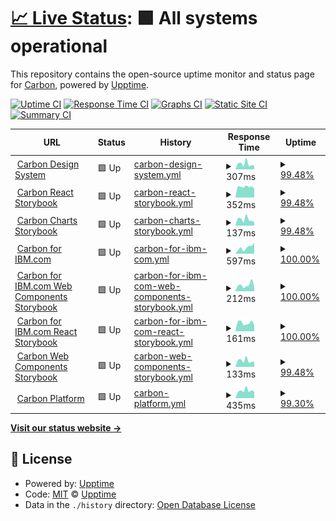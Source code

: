 # [📈 Live Status](https://carbon-design-system.github.io/uptime): <!--live status--> **🟩 All systems operational**

This repository contains the open-source uptime monitor and status page for [Carbon](https://www.carbondesignsystem.com/), powered by [Upptime](https://github.com/upptime/upptime).

[![Uptime CI](https://github.com/carbon-design-system/uptime/workflows/Uptime%20CI/badge.svg)](https://github.com/carbon-design-system/uptime/actions?query=workflow%3A%22Uptime+CI%22)
[![Response Time CI](https://github.com/carbon-design-system/uptime/workflows/Response%20Time%20CI/badge.svg)](https://github.com/carbon-design-system/uptime/actions?query=workflow%3A%22Response+Time+CI%22)
[![Graphs CI](https://github.com/carbon-design-system/uptime/workflows/Graphs%20CI/badge.svg)](https://github.com/carbon-design-system/uptime/actions?query=workflow%3A%22Graphs+CI%22)
[![Static Site CI](https://github.com/carbon-design-system/uptime/workflows/Static%20Site%20CI/badge.svg)](https://github.com/carbon-design-system/uptime/actions?query=workflow%3A%22Static+Site+CI%22)
[![Summary CI](https://github.com/carbon-design-system/uptime/workflows/Summary%20CI/badge.svg)](https://github.com/carbon-design-system/uptime/actions?query=workflow%3A%22Summary+CI%22)

<!--start: status pages-->
<!-- This summary is generated by Upptime (https://github.com/upptime/upptime) -->
<!-- Do not edit this manually, your changes will be overwritten -->
<!-- prettier-ignore -->
| URL | Status | History | Response Time | Uptime |
| --- | ------ | ------- | ------------- | ------ |
| <img alt="" src="https://favicons.githubusercontent.com/www.carbondesignsystem.com" height="13"> [Carbon Design System](https://www.carbondesignsystem.com) | 🟩 Up | [carbon-design-system.yml](https://github.com/carbon-design-system/uptime/commits/HEAD/history/carbon-design-system.yml) | <details><summary><img alt="Response time graph" src="./graphs/carbon-design-system/response-time-week.png" height="20"> 307ms</summary><br><a href="https://carbon-design-system.github.io/uptime/history/carbon-design-system"><img alt="Response time 1247" src="https://img.shields.io/endpoint?url=https%3A%2F%2Fraw.githubusercontent.com%2Fcarbon-design-system%2Fuptime%2FHEAD%2Fapi%2Fcarbon-design-system%2Fresponse-time.json"></a><br><a href="https://carbon-design-system.github.io/uptime/history/carbon-design-system"><img alt="24-hour response time 252" src="https://img.shields.io/endpoint?url=https%3A%2F%2Fraw.githubusercontent.com%2Fcarbon-design-system%2Fuptime%2FHEAD%2Fapi%2Fcarbon-design-system%2Fresponse-time-day.json"></a><br><a href="https://carbon-design-system.github.io/uptime/history/carbon-design-system"><img alt="7-day response time 307" src="https://img.shields.io/endpoint?url=https%3A%2F%2Fraw.githubusercontent.com%2Fcarbon-design-system%2Fuptime%2FHEAD%2Fapi%2Fcarbon-design-system%2Fresponse-time-week.json"></a><br><a href="https://carbon-design-system.github.io/uptime/history/carbon-design-system"><img alt="30-day response time 330" src="https://img.shields.io/endpoint?url=https%3A%2F%2Fraw.githubusercontent.com%2Fcarbon-design-system%2Fuptime%2FHEAD%2Fapi%2Fcarbon-design-system%2Fresponse-time-month.json"></a><br><a href="https://carbon-design-system.github.io/uptime/history/carbon-design-system"><img alt="1-year response time 1247" src="https://img.shields.io/endpoint?url=https%3A%2F%2Fraw.githubusercontent.com%2Fcarbon-design-system%2Fuptime%2FHEAD%2Fapi%2Fcarbon-design-system%2Fresponse-time-year.json"></a></details> | <details><summary><a href="https://carbon-design-system.github.io/uptime/history/carbon-design-system">99.48%</a></summary><a href="https://carbon-design-system.github.io/uptime/history/carbon-design-system"><img alt="All-time uptime 99.88%" src="https://img.shields.io/endpoint?url=https%3A%2F%2Fraw.githubusercontent.com%2Fcarbon-design-system%2Fuptime%2FHEAD%2Fapi%2Fcarbon-design-system%2Fuptime.json"></a><br><a href="https://carbon-design-system.github.io/uptime/history/carbon-design-system"><img alt="24-hour uptime 96.38%" src="https://img.shields.io/endpoint?url=https%3A%2F%2Fraw.githubusercontent.com%2Fcarbon-design-system%2Fuptime%2FHEAD%2Fapi%2Fcarbon-design-system%2Fuptime-day.json"></a><br><a href="https://carbon-design-system.github.io/uptime/history/carbon-design-system"><img alt="7-day uptime 99.48%" src="https://img.shields.io/endpoint?url=https%3A%2F%2Fraw.githubusercontent.com%2Fcarbon-design-system%2Fuptime%2FHEAD%2Fapi%2Fcarbon-design-system%2Fuptime-week.json"></a><br><a href="https://carbon-design-system.github.io/uptime/history/carbon-design-system"><img alt="30-day uptime 99.80%" src="https://img.shields.io/endpoint?url=https%3A%2F%2Fraw.githubusercontent.com%2Fcarbon-design-system%2Fuptime%2FHEAD%2Fapi%2Fcarbon-design-system%2Fuptime-month.json"></a><br><a href="https://carbon-design-system.github.io/uptime/history/carbon-design-system"><img alt="1-year uptime 99.88%" src="https://img.shields.io/endpoint?url=https%3A%2F%2Fraw.githubusercontent.com%2Fcarbon-design-system%2Fuptime%2FHEAD%2Fapi%2Fcarbon-design-system%2Fuptime-year.json"></a></details>
| <img alt="" src="https://favicons.githubusercontent.com/react.carbondesignsystem.com" height="13"> [Carbon React Storybook](https://react.carbondesignsystem.com) | 🟩 Up | [carbon-react-storybook.yml](https://github.com/carbon-design-system/uptime/commits/HEAD/history/carbon-react-storybook.yml) | <details><summary><img alt="Response time graph" src="./graphs/carbon-react-storybook/response-time-week.png" height="20"> 352ms</summary><br><a href="https://carbon-design-system.github.io/uptime/history/carbon-react-storybook"><img alt="Response time 406" src="https://img.shields.io/endpoint?url=https%3A%2F%2Fraw.githubusercontent.com%2Fcarbon-design-system%2Fuptime%2FHEAD%2Fapi%2Fcarbon-react-storybook%2Fresponse-time.json"></a><br><a href="https://carbon-design-system.github.io/uptime/history/carbon-react-storybook"><img alt="24-hour response time 414" src="https://img.shields.io/endpoint?url=https%3A%2F%2Fraw.githubusercontent.com%2Fcarbon-design-system%2Fuptime%2FHEAD%2Fapi%2Fcarbon-react-storybook%2Fresponse-time-day.json"></a><br><a href="https://carbon-design-system.github.io/uptime/history/carbon-react-storybook"><img alt="7-day response time 352" src="https://img.shields.io/endpoint?url=https%3A%2F%2Fraw.githubusercontent.com%2Fcarbon-design-system%2Fuptime%2FHEAD%2Fapi%2Fcarbon-react-storybook%2Fresponse-time-week.json"></a><br><a href="https://carbon-design-system.github.io/uptime/history/carbon-react-storybook"><img alt="30-day response time 313" src="https://img.shields.io/endpoint?url=https%3A%2F%2Fraw.githubusercontent.com%2Fcarbon-design-system%2Fuptime%2FHEAD%2Fapi%2Fcarbon-react-storybook%2Fresponse-time-month.json"></a><br><a href="https://carbon-design-system.github.io/uptime/history/carbon-react-storybook"><img alt="1-year response time 406" src="https://img.shields.io/endpoint?url=https%3A%2F%2Fraw.githubusercontent.com%2Fcarbon-design-system%2Fuptime%2FHEAD%2Fapi%2Fcarbon-react-storybook%2Fresponse-time-year.json"></a></details> | <details><summary><a href="https://carbon-design-system.github.io/uptime/history/carbon-react-storybook">99.48%</a></summary><a href="https://carbon-design-system.github.io/uptime/history/carbon-react-storybook"><img alt="All-time uptime 99.96%" src="https://img.shields.io/endpoint?url=https%3A%2F%2Fraw.githubusercontent.com%2Fcarbon-design-system%2Fuptime%2FHEAD%2Fapi%2Fcarbon-react-storybook%2Fuptime.json"></a><br><a href="https://carbon-design-system.github.io/uptime/history/carbon-react-storybook"><img alt="24-hour uptime 96.38%" src="https://img.shields.io/endpoint?url=https%3A%2F%2Fraw.githubusercontent.com%2Fcarbon-design-system%2Fuptime%2FHEAD%2Fapi%2Fcarbon-react-storybook%2Fuptime-day.json"></a><br><a href="https://carbon-design-system.github.io/uptime/history/carbon-react-storybook"><img alt="7-day uptime 99.48%" src="https://img.shields.io/endpoint?url=https%3A%2F%2Fraw.githubusercontent.com%2Fcarbon-design-system%2Fuptime%2FHEAD%2Fapi%2Fcarbon-react-storybook%2Fuptime-week.json"></a><br><a href="https://carbon-design-system.github.io/uptime/history/carbon-react-storybook"><img alt="30-day uptime 99.80%" src="https://img.shields.io/endpoint?url=https%3A%2F%2Fraw.githubusercontent.com%2Fcarbon-design-system%2Fuptime%2FHEAD%2Fapi%2Fcarbon-react-storybook%2Fuptime-month.json"></a><br><a href="https://carbon-design-system.github.io/uptime/history/carbon-react-storybook"><img alt="1-year uptime 99.96%" src="https://img.shields.io/endpoint?url=https%3A%2F%2Fraw.githubusercontent.com%2Fcarbon-design-system%2Fuptime%2FHEAD%2Fapi%2Fcarbon-react-storybook%2Fuptime-year.json"></a></details>
| <img alt="" src="https://favicons.githubusercontent.com/charts.carbondesignsystem.com" height="13"> [Carbon Charts Storybook](https://charts.carbondesignsystem.com) | 🟩 Up | [carbon-charts-storybook.yml](https://github.com/carbon-design-system/uptime/commits/HEAD/history/carbon-charts-storybook.yml) | <details><summary><img alt="Response time graph" src="./graphs/carbon-charts-storybook/response-time-week.png" height="20"> 137ms</summary><br><a href="https://carbon-design-system.github.io/uptime/history/carbon-charts-storybook"><img alt="Response time 149" src="https://img.shields.io/endpoint?url=https%3A%2F%2Fraw.githubusercontent.com%2Fcarbon-design-system%2Fuptime%2FHEAD%2Fapi%2Fcarbon-charts-storybook%2Fresponse-time.json"></a><br><a href="https://carbon-design-system.github.io/uptime/history/carbon-charts-storybook"><img alt="24-hour response time 118" src="https://img.shields.io/endpoint?url=https%3A%2F%2Fraw.githubusercontent.com%2Fcarbon-design-system%2Fuptime%2FHEAD%2Fapi%2Fcarbon-charts-storybook%2Fresponse-time-day.json"></a><br><a href="https://carbon-design-system.github.io/uptime/history/carbon-charts-storybook"><img alt="7-day response time 137" src="https://img.shields.io/endpoint?url=https%3A%2F%2Fraw.githubusercontent.com%2Fcarbon-design-system%2Fuptime%2FHEAD%2Fapi%2Fcarbon-charts-storybook%2Fresponse-time-week.json"></a><br><a href="https://carbon-design-system.github.io/uptime/history/carbon-charts-storybook"><img alt="30-day response time 148" src="https://img.shields.io/endpoint?url=https%3A%2F%2Fraw.githubusercontent.com%2Fcarbon-design-system%2Fuptime%2FHEAD%2Fapi%2Fcarbon-charts-storybook%2Fresponse-time-month.json"></a><br><a href="https://carbon-design-system.github.io/uptime/history/carbon-charts-storybook"><img alt="1-year response time 149" src="https://img.shields.io/endpoint?url=https%3A%2F%2Fraw.githubusercontent.com%2Fcarbon-design-system%2Fuptime%2FHEAD%2Fapi%2Fcarbon-charts-storybook%2Fresponse-time-year.json"></a></details> | <details><summary><a href="https://carbon-design-system.github.io/uptime/history/carbon-charts-storybook">99.48%</a></summary><a href="https://carbon-design-system.github.io/uptime/history/carbon-charts-storybook"><img alt="All-time uptime 99.96%" src="https://img.shields.io/endpoint?url=https%3A%2F%2Fraw.githubusercontent.com%2Fcarbon-design-system%2Fuptime%2FHEAD%2Fapi%2Fcarbon-charts-storybook%2Fuptime.json"></a><br><a href="https://carbon-design-system.github.io/uptime/history/carbon-charts-storybook"><img alt="24-hour uptime 96.38%" src="https://img.shields.io/endpoint?url=https%3A%2F%2Fraw.githubusercontent.com%2Fcarbon-design-system%2Fuptime%2FHEAD%2Fapi%2Fcarbon-charts-storybook%2Fuptime-day.json"></a><br><a href="https://carbon-design-system.github.io/uptime/history/carbon-charts-storybook"><img alt="7-day uptime 99.48%" src="https://img.shields.io/endpoint?url=https%3A%2F%2Fraw.githubusercontent.com%2Fcarbon-design-system%2Fuptime%2FHEAD%2Fapi%2Fcarbon-charts-storybook%2Fuptime-week.json"></a><br><a href="https://carbon-design-system.github.io/uptime/history/carbon-charts-storybook"><img alt="30-day uptime 99.80%" src="https://img.shields.io/endpoint?url=https%3A%2F%2Fraw.githubusercontent.com%2Fcarbon-design-system%2Fuptime%2FHEAD%2Fapi%2Fcarbon-charts-storybook%2Fuptime-month.json"></a><br><a href="https://carbon-design-system.github.io/uptime/history/carbon-charts-storybook"><img alt="1-year uptime 99.96%" src="https://img.shields.io/endpoint?url=https%3A%2F%2Fraw.githubusercontent.com%2Fcarbon-design-system%2Fuptime%2FHEAD%2Fapi%2Fcarbon-charts-storybook%2Fuptime-year.json"></a></details>
| <img alt="" src="https://favicons.githubusercontent.com/www.ibm.com" height="13"> [Carbon for IBM.com](https://www.ibm.com/standards/carbon) | 🟩 Up | [carbon-for-ibm-com.yml](https://github.com/carbon-design-system/uptime/commits/HEAD/history/carbon-for-ibm-com.yml) | <details><summary><img alt="Response time graph" src="./graphs/carbon-for-ibm-com/response-time-week.png" height="20"> 597ms</summary><br><a href="https://carbon-design-system.github.io/uptime/history/carbon-for-ibm-com"><img alt="Response time 618" src="https://img.shields.io/endpoint?url=https%3A%2F%2Fraw.githubusercontent.com%2Fcarbon-design-system%2Fuptime%2FHEAD%2Fapi%2Fcarbon-for-ibm-com%2Fresponse-time.json"></a><br><a href="https://carbon-design-system.github.io/uptime/history/carbon-for-ibm-com"><img alt="24-hour response time 1025" src="https://img.shields.io/endpoint?url=https%3A%2F%2Fraw.githubusercontent.com%2Fcarbon-design-system%2Fuptime%2FHEAD%2Fapi%2Fcarbon-for-ibm-com%2Fresponse-time-day.json"></a><br><a href="https://carbon-design-system.github.io/uptime/history/carbon-for-ibm-com"><img alt="7-day response time 597" src="https://img.shields.io/endpoint?url=https%3A%2F%2Fraw.githubusercontent.com%2Fcarbon-design-system%2Fuptime%2FHEAD%2Fapi%2Fcarbon-for-ibm-com%2Fresponse-time-week.json"></a><br><a href="https://carbon-design-system.github.io/uptime/history/carbon-for-ibm-com"><img alt="30-day response time 603" src="https://img.shields.io/endpoint?url=https%3A%2F%2Fraw.githubusercontent.com%2Fcarbon-design-system%2Fuptime%2FHEAD%2Fapi%2Fcarbon-for-ibm-com%2Fresponse-time-month.json"></a><br><a href="https://carbon-design-system.github.io/uptime/history/carbon-for-ibm-com"><img alt="1-year response time 618" src="https://img.shields.io/endpoint?url=https%3A%2F%2Fraw.githubusercontent.com%2Fcarbon-design-system%2Fuptime%2FHEAD%2Fapi%2Fcarbon-for-ibm-com%2Fresponse-time-year.json"></a></details> | <details><summary><a href="https://carbon-design-system.github.io/uptime/history/carbon-for-ibm-com">100.00%</a></summary><a href="https://carbon-design-system.github.io/uptime/history/carbon-for-ibm-com"><img alt="All-time uptime 100.00%" src="https://img.shields.io/endpoint?url=https%3A%2F%2Fraw.githubusercontent.com%2Fcarbon-design-system%2Fuptime%2FHEAD%2Fapi%2Fcarbon-for-ibm-com%2Fuptime.json"></a><br><a href="https://carbon-design-system.github.io/uptime/history/carbon-for-ibm-com"><img alt="24-hour uptime 100.00%" src="https://img.shields.io/endpoint?url=https%3A%2F%2Fraw.githubusercontent.com%2Fcarbon-design-system%2Fuptime%2FHEAD%2Fapi%2Fcarbon-for-ibm-com%2Fuptime-day.json"></a><br><a href="https://carbon-design-system.github.io/uptime/history/carbon-for-ibm-com"><img alt="7-day uptime 100.00%" src="https://img.shields.io/endpoint?url=https%3A%2F%2Fraw.githubusercontent.com%2Fcarbon-design-system%2Fuptime%2FHEAD%2Fapi%2Fcarbon-for-ibm-com%2Fuptime-week.json"></a><br><a href="https://carbon-design-system.github.io/uptime/history/carbon-for-ibm-com"><img alt="30-day uptime 100.00%" src="https://img.shields.io/endpoint?url=https%3A%2F%2Fraw.githubusercontent.com%2Fcarbon-design-system%2Fuptime%2FHEAD%2Fapi%2Fcarbon-for-ibm-com%2Fuptime-month.json"></a><br><a href="https://carbon-design-system.github.io/uptime/history/carbon-for-ibm-com"><img alt="1-year uptime 100.00%" src="https://img.shields.io/endpoint?url=https%3A%2F%2Fraw.githubusercontent.com%2Fcarbon-design-system%2Fuptime%2FHEAD%2Fapi%2Fcarbon-for-ibm-com%2Fuptime-year.json"></a></details>
| <img alt="" src="https://favicons.githubusercontent.com/www.ibm.com" height="13"> [Carbon for IBM.com Web Components Storybook](https://www.ibm.com/standards/carbon/web-components) | 🟩 Up | [carbon-for-ibm-com-web-components-storybook.yml](https://github.com/carbon-design-system/uptime/commits/HEAD/history/carbon-for-ibm-com-web-components-storybook.yml) | <details><summary><img alt="Response time graph" src="./graphs/carbon-for-ibm-com-web-components-storybook/response-time-week.png" height="20"> 212ms</summary><br><a href="https://carbon-design-system.github.io/uptime/history/carbon-for-ibm-com-web-components-storybook"><img alt="Response time 225" src="https://img.shields.io/endpoint?url=https%3A%2F%2Fraw.githubusercontent.com%2Fcarbon-design-system%2Fuptime%2FHEAD%2Fapi%2Fcarbon-for-ibm-com-web-components-storybook%2Fresponse-time.json"></a><br><a href="https://carbon-design-system.github.io/uptime/history/carbon-for-ibm-com-web-components-storybook"><img alt="24-hour response time 140" src="https://img.shields.io/endpoint?url=https%3A%2F%2Fraw.githubusercontent.com%2Fcarbon-design-system%2Fuptime%2FHEAD%2Fapi%2Fcarbon-for-ibm-com-web-components-storybook%2Fresponse-time-day.json"></a><br><a href="https://carbon-design-system.github.io/uptime/history/carbon-for-ibm-com-web-components-storybook"><img alt="7-day response time 212" src="https://img.shields.io/endpoint?url=https%3A%2F%2Fraw.githubusercontent.com%2Fcarbon-design-system%2Fuptime%2FHEAD%2Fapi%2Fcarbon-for-ibm-com-web-components-storybook%2Fresponse-time-week.json"></a><br><a href="https://carbon-design-system.github.io/uptime/history/carbon-for-ibm-com-web-components-storybook"><img alt="30-day response time 216" src="https://img.shields.io/endpoint?url=https%3A%2F%2Fraw.githubusercontent.com%2Fcarbon-design-system%2Fuptime%2FHEAD%2Fapi%2Fcarbon-for-ibm-com-web-components-storybook%2Fresponse-time-month.json"></a><br><a href="https://carbon-design-system.github.io/uptime/history/carbon-for-ibm-com-web-components-storybook"><img alt="1-year response time 225" src="https://img.shields.io/endpoint?url=https%3A%2F%2Fraw.githubusercontent.com%2Fcarbon-design-system%2Fuptime%2FHEAD%2Fapi%2Fcarbon-for-ibm-com-web-components-storybook%2Fresponse-time-year.json"></a></details> | <details><summary><a href="https://carbon-design-system.github.io/uptime/history/carbon-for-ibm-com-web-components-storybook">100.00%</a></summary><a href="https://carbon-design-system.github.io/uptime/history/carbon-for-ibm-com-web-components-storybook"><img alt="All-time uptime 100.00%" src="https://img.shields.io/endpoint?url=https%3A%2F%2Fraw.githubusercontent.com%2Fcarbon-design-system%2Fuptime%2FHEAD%2Fapi%2Fcarbon-for-ibm-com-web-components-storybook%2Fuptime.json"></a><br><a href="https://carbon-design-system.github.io/uptime/history/carbon-for-ibm-com-web-components-storybook"><img alt="24-hour uptime 100.00%" src="https://img.shields.io/endpoint?url=https%3A%2F%2Fraw.githubusercontent.com%2Fcarbon-design-system%2Fuptime%2FHEAD%2Fapi%2Fcarbon-for-ibm-com-web-components-storybook%2Fuptime-day.json"></a><br><a href="https://carbon-design-system.github.io/uptime/history/carbon-for-ibm-com-web-components-storybook"><img alt="7-day uptime 100.00%" src="https://img.shields.io/endpoint?url=https%3A%2F%2Fraw.githubusercontent.com%2Fcarbon-design-system%2Fuptime%2FHEAD%2Fapi%2Fcarbon-for-ibm-com-web-components-storybook%2Fuptime-week.json"></a><br><a href="https://carbon-design-system.github.io/uptime/history/carbon-for-ibm-com-web-components-storybook"><img alt="30-day uptime 100.00%" src="https://img.shields.io/endpoint?url=https%3A%2F%2Fraw.githubusercontent.com%2Fcarbon-design-system%2Fuptime%2FHEAD%2Fapi%2Fcarbon-for-ibm-com-web-components-storybook%2Fuptime-month.json"></a><br><a href="https://carbon-design-system.github.io/uptime/history/carbon-for-ibm-com-web-components-storybook"><img alt="1-year uptime 100.00%" src="https://img.shields.io/endpoint?url=https%3A%2F%2Fraw.githubusercontent.com%2Fcarbon-design-system%2Fuptime%2FHEAD%2Fapi%2Fcarbon-for-ibm-com-web-components-storybook%2Fuptime-year.json"></a></details>
| <img alt="" src="https://favicons.githubusercontent.com/www.ibm.com" height="13"> [Carbon for IBM.com React Storybook](https://www.ibm.com/standards/carbon/react) | 🟩 Up | [carbon-for-ibm-com-react-storybook.yml](https://github.com/carbon-design-system/uptime/commits/HEAD/history/carbon-for-ibm-com-react-storybook.yml) | <details><summary><img alt="Response time graph" src="./graphs/carbon-for-ibm-com-react-storybook/response-time-week.png" height="20"> 161ms</summary><br><a href="https://carbon-design-system.github.io/uptime/history/carbon-for-ibm-com-react-storybook"><img alt="Response time 220" src="https://img.shields.io/endpoint?url=https%3A%2F%2Fraw.githubusercontent.com%2Fcarbon-design-system%2Fuptime%2FHEAD%2Fapi%2Fcarbon-for-ibm-com-react-storybook%2Fresponse-time.json"></a><br><a href="https://carbon-design-system.github.io/uptime/history/carbon-for-ibm-com-react-storybook"><img alt="24-hour response time 115" src="https://img.shields.io/endpoint?url=https%3A%2F%2Fraw.githubusercontent.com%2Fcarbon-design-system%2Fuptime%2FHEAD%2Fapi%2Fcarbon-for-ibm-com-react-storybook%2Fresponse-time-day.json"></a><br><a href="https://carbon-design-system.github.io/uptime/history/carbon-for-ibm-com-react-storybook"><img alt="7-day response time 161" src="https://img.shields.io/endpoint?url=https%3A%2F%2Fraw.githubusercontent.com%2Fcarbon-design-system%2Fuptime%2FHEAD%2Fapi%2Fcarbon-for-ibm-com-react-storybook%2Fresponse-time-week.json"></a><br><a href="https://carbon-design-system.github.io/uptime/history/carbon-for-ibm-com-react-storybook"><img alt="30-day response time 191" src="https://img.shields.io/endpoint?url=https%3A%2F%2Fraw.githubusercontent.com%2Fcarbon-design-system%2Fuptime%2FHEAD%2Fapi%2Fcarbon-for-ibm-com-react-storybook%2Fresponse-time-month.json"></a><br><a href="https://carbon-design-system.github.io/uptime/history/carbon-for-ibm-com-react-storybook"><img alt="1-year response time 220" src="https://img.shields.io/endpoint?url=https%3A%2F%2Fraw.githubusercontent.com%2Fcarbon-design-system%2Fuptime%2FHEAD%2Fapi%2Fcarbon-for-ibm-com-react-storybook%2Fresponse-time-year.json"></a></details> | <details><summary><a href="https://carbon-design-system.github.io/uptime/history/carbon-for-ibm-com-react-storybook">100.00%</a></summary><a href="https://carbon-design-system.github.io/uptime/history/carbon-for-ibm-com-react-storybook"><img alt="All-time uptime 100.00%" src="https://img.shields.io/endpoint?url=https%3A%2F%2Fraw.githubusercontent.com%2Fcarbon-design-system%2Fuptime%2FHEAD%2Fapi%2Fcarbon-for-ibm-com-react-storybook%2Fuptime.json"></a><br><a href="https://carbon-design-system.github.io/uptime/history/carbon-for-ibm-com-react-storybook"><img alt="24-hour uptime 100.00%" src="https://img.shields.io/endpoint?url=https%3A%2F%2Fraw.githubusercontent.com%2Fcarbon-design-system%2Fuptime%2FHEAD%2Fapi%2Fcarbon-for-ibm-com-react-storybook%2Fuptime-day.json"></a><br><a href="https://carbon-design-system.github.io/uptime/history/carbon-for-ibm-com-react-storybook"><img alt="7-day uptime 100.00%" src="https://img.shields.io/endpoint?url=https%3A%2F%2Fraw.githubusercontent.com%2Fcarbon-design-system%2Fuptime%2FHEAD%2Fapi%2Fcarbon-for-ibm-com-react-storybook%2Fuptime-week.json"></a><br><a href="https://carbon-design-system.github.io/uptime/history/carbon-for-ibm-com-react-storybook"><img alt="30-day uptime 100.00%" src="https://img.shields.io/endpoint?url=https%3A%2F%2Fraw.githubusercontent.com%2Fcarbon-design-system%2Fuptime%2FHEAD%2Fapi%2Fcarbon-for-ibm-com-react-storybook%2Fuptime-month.json"></a><br><a href="https://carbon-design-system.github.io/uptime/history/carbon-for-ibm-com-react-storybook"><img alt="1-year uptime 100.00%" src="https://img.shields.io/endpoint?url=https%3A%2F%2Fraw.githubusercontent.com%2Fcarbon-design-system%2Fuptime%2FHEAD%2Fapi%2Fcarbon-for-ibm-com-react-storybook%2Fuptime-year.json"></a></details>
| <img alt="" src="https://favicons.githubusercontent.com/web-components.carbondesignsystem.com" height="13"> [Carbon Web Components Storybook](https://web-components.carbondesignsystem.com) | 🟩 Up | [carbon-web-components-storybook.yml](https://github.com/carbon-design-system/uptime/commits/HEAD/history/carbon-web-components-storybook.yml) | <details><summary><img alt="Response time graph" src="./graphs/carbon-web-components-storybook/response-time-week.png" height="20"> 133ms</summary><br><a href="https://carbon-design-system.github.io/uptime/history/carbon-web-components-storybook"><img alt="Response time 171" src="https://img.shields.io/endpoint?url=https%3A%2F%2Fraw.githubusercontent.com%2Fcarbon-design-system%2Fuptime%2FHEAD%2Fapi%2Fcarbon-web-components-storybook%2Fresponse-time.json"></a><br><a href="https://carbon-design-system.github.io/uptime/history/carbon-web-components-storybook"><img alt="24-hour response time 112" src="https://img.shields.io/endpoint?url=https%3A%2F%2Fraw.githubusercontent.com%2Fcarbon-design-system%2Fuptime%2FHEAD%2Fapi%2Fcarbon-web-components-storybook%2Fresponse-time-day.json"></a><br><a href="https://carbon-design-system.github.io/uptime/history/carbon-web-components-storybook"><img alt="7-day response time 133" src="https://img.shields.io/endpoint?url=https%3A%2F%2Fraw.githubusercontent.com%2Fcarbon-design-system%2Fuptime%2FHEAD%2Fapi%2Fcarbon-web-components-storybook%2Fresponse-time-week.json"></a><br><a href="https://carbon-design-system.github.io/uptime/history/carbon-web-components-storybook"><img alt="30-day response time 169" src="https://img.shields.io/endpoint?url=https%3A%2F%2Fraw.githubusercontent.com%2Fcarbon-design-system%2Fuptime%2FHEAD%2Fapi%2Fcarbon-web-components-storybook%2Fresponse-time-month.json"></a><br><a href="https://carbon-design-system.github.io/uptime/history/carbon-web-components-storybook"><img alt="1-year response time 171" src="https://img.shields.io/endpoint?url=https%3A%2F%2Fraw.githubusercontent.com%2Fcarbon-design-system%2Fuptime%2FHEAD%2Fapi%2Fcarbon-web-components-storybook%2Fresponse-time-year.json"></a></details> | <details><summary><a href="https://carbon-design-system.github.io/uptime/history/carbon-web-components-storybook">99.48%</a></summary><a href="https://carbon-design-system.github.io/uptime/history/carbon-web-components-storybook"><img alt="All-time uptime 99.95%" src="https://img.shields.io/endpoint?url=https%3A%2F%2Fraw.githubusercontent.com%2Fcarbon-design-system%2Fuptime%2FHEAD%2Fapi%2Fcarbon-web-components-storybook%2Fuptime.json"></a><br><a href="https://carbon-design-system.github.io/uptime/history/carbon-web-components-storybook"><img alt="24-hour uptime 96.38%" src="https://img.shields.io/endpoint?url=https%3A%2F%2Fraw.githubusercontent.com%2Fcarbon-design-system%2Fuptime%2FHEAD%2Fapi%2Fcarbon-web-components-storybook%2Fuptime-day.json"></a><br><a href="https://carbon-design-system.github.io/uptime/history/carbon-web-components-storybook"><img alt="7-day uptime 99.48%" src="https://img.shields.io/endpoint?url=https%3A%2F%2Fraw.githubusercontent.com%2Fcarbon-design-system%2Fuptime%2FHEAD%2Fapi%2Fcarbon-web-components-storybook%2Fuptime-week.json"></a><br><a href="https://carbon-design-system.github.io/uptime/history/carbon-web-components-storybook"><img alt="30-day uptime 99.77%" src="https://img.shields.io/endpoint?url=https%3A%2F%2Fraw.githubusercontent.com%2Fcarbon-design-system%2Fuptime%2FHEAD%2Fapi%2Fcarbon-web-components-storybook%2Fuptime-month.json"></a><br><a href="https://carbon-design-system.github.io/uptime/history/carbon-web-components-storybook"><img alt="1-year uptime 99.95%" src="https://img.shields.io/endpoint?url=https%3A%2F%2Fraw.githubusercontent.com%2Fcarbon-design-system%2Fuptime%2FHEAD%2Fapi%2Fcarbon-web-components-storybook%2Fuptime-year.json"></a></details>
| <img alt="" src="https://favicons.githubusercontent.com/next.carbondesignsystem.com" height="13"> [Carbon Platform](https://next.carbondesignsystem.com) | 🟩 Up | [carbon-platform.yml](https://github.com/carbon-design-system/uptime/commits/HEAD/history/carbon-platform.yml) | <details><summary><img alt="Response time graph" src="./graphs/carbon-platform/response-time-week.png" height="20"> 435ms</summary><br><a href="https://carbon-design-system.github.io/uptime/history/carbon-platform"><img alt="Response time 825" src="https://img.shields.io/endpoint?url=https%3A%2F%2Fraw.githubusercontent.com%2Fcarbon-design-system%2Fuptime%2FHEAD%2Fapi%2Fcarbon-platform%2Fresponse-time.json"></a><br><a href="https://carbon-design-system.github.io/uptime/history/carbon-platform"><img alt="24-hour response time 347" src="https://img.shields.io/endpoint?url=https%3A%2F%2Fraw.githubusercontent.com%2Fcarbon-design-system%2Fuptime%2FHEAD%2Fapi%2Fcarbon-platform%2Fresponse-time-day.json"></a><br><a href="https://carbon-design-system.github.io/uptime/history/carbon-platform"><img alt="7-day response time 435" src="https://img.shields.io/endpoint?url=https%3A%2F%2Fraw.githubusercontent.com%2Fcarbon-design-system%2Fuptime%2FHEAD%2Fapi%2Fcarbon-platform%2Fresponse-time-week.json"></a><br><a href="https://carbon-design-system.github.io/uptime/history/carbon-platform"><img alt="30-day response time 825" src="https://img.shields.io/endpoint?url=https%3A%2F%2Fraw.githubusercontent.com%2Fcarbon-design-system%2Fuptime%2FHEAD%2Fapi%2Fcarbon-platform%2Fresponse-time-month.json"></a><br><a href="https://carbon-design-system.github.io/uptime/history/carbon-platform"><img alt="1-year response time 825" src="https://img.shields.io/endpoint?url=https%3A%2F%2Fraw.githubusercontent.com%2Fcarbon-design-system%2Fuptime%2FHEAD%2Fapi%2Fcarbon-platform%2Fresponse-time-year.json"></a></details> | <details><summary><a href="https://carbon-design-system.github.io/uptime/history/carbon-platform">99.30%</a></summary><a href="https://carbon-design-system.github.io/uptime/history/carbon-platform"><img alt="All-time uptime 0.00%" src="https://img.shields.io/endpoint?url=https%3A%2F%2Fraw.githubusercontent.com%2Fcarbon-design-system%2Fuptime%2FHEAD%2Fapi%2Fcarbon-platform%2Fuptime.json"></a><br><a href="https://carbon-design-system.github.io/uptime/history/carbon-platform"><img alt="24-hour uptime 95.09%" src="https://img.shields.io/endpoint?url=https%3A%2F%2Fraw.githubusercontent.com%2Fcarbon-design-system%2Fuptime%2FHEAD%2Fapi%2Fcarbon-platform%2Fuptime-day.json"></a><br><a href="https://carbon-design-system.github.io/uptime/history/carbon-platform"><img alt="7-day uptime 99.30%" src="https://img.shields.io/endpoint?url=https%3A%2F%2Fraw.githubusercontent.com%2Fcarbon-design-system%2Fuptime%2FHEAD%2Fapi%2Fcarbon-platform%2Fuptime-week.json"></a><br><a href="https://carbon-design-system.github.io/uptime/history/carbon-platform"><img alt="30-day uptime 35.45%" src="https://img.shields.io/endpoint?url=https%3A%2F%2Fraw.githubusercontent.com%2Fcarbon-design-system%2Fuptime%2FHEAD%2Fapi%2Fcarbon-platform%2Fuptime-month.json"></a><br><a href="https://carbon-design-system.github.io/uptime/history/carbon-platform"><img alt="1-year uptime 0.00%" src="https://img.shields.io/endpoint?url=https%3A%2F%2Fraw.githubusercontent.com%2Fcarbon-design-system%2Fuptime%2FHEAD%2Fapi%2Fcarbon-platform%2Fuptime-year.json"></a></details>

<!--end: status pages-->

[**Visit our status website →**](https://carbon-design-system.github.io/uptime)

## 📄 License

- Powered by: [Upptime](https://github.com/upptime/upptime)
- Code: [MIT](./LICENSE) © [Upptime](https://upptime.js.org)
- Data in the `./history` directory: [Open Database License](https://opendatacommons.org/licenses/odbl/1-0/)
